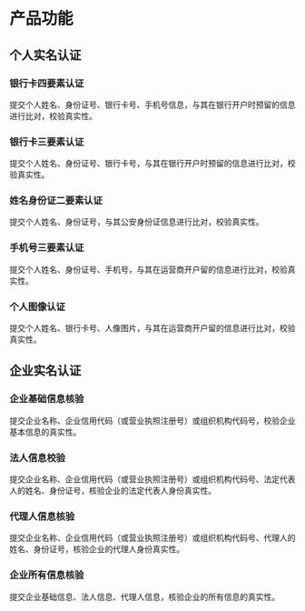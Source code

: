 # 产品功能

## 个人实名认证

### 银行卡四要素认证

提交个人姓名、身份证号、银行卡号、手机号信息，与其在银行开户时预留的信息进行比对，校验真实性。

### 银行卡三要素认证

提交个人姓名、身份证号、银行卡号，与其在银行开户时预留的信息进行比对，校验真实性。

### 姓名身份证二要素认证

提交个人姓名、身份证号，与其公安身份证信息进行比对，校验真实性。

### 手机号三要素认证

提交个人姓名、身份证号、手机号，与其在运营商开户留的信息进行比对，校验真实性。

### 个人图像认证

提交个人姓名、银行卡号、人像图片，与其在运营商开户留的信息进行比对，校验真实性。

##  企业实名认证

### 企业基础信息核验

提交企业名称、企业信用代码（或营业执照注册号）或组织机构代码号，校验企业基本信息的真实性。

### 法人信息校验

提交企业名称、企业信用代码（或营业执照注册号）或组织机构代码号、法定代表人的姓名、身份证号，核验企业的法定代表人身份真实性。

### 代理人信息核验

提交企业名称、企业信用代码（或营业执照注册号）或组织机构代码号、代理人的姓名、身份证号，核验企业的代理人身份真实性。

### 企业所有信息核验

提交企业基础信息、法人信息、代理人信息，核验企业的所有信息的真实性。
